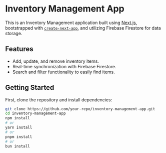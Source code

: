 # Inventory Management App

This is an Inventory Management application built using [Next.js](https://nextjs.org/), bootstrapped with [`create-next-app`](https://github.com/vercel/next.js/tree/canary/packages/create-next-app), and utilizing Firebase Firestore for data storage.

## Features

- Add, update, and remove inventory items.
- Real-time synchronization with Firebase Firestore.
- Search and filter functionality to easily find items.

## Getting Started

First, clone the repository and install dependencies:

```bash
git clone https://github.com/your-repo/inventory-management-app.git
cd inventory-management-app
npm install
# or
yarn install
# or
pnpm install
# or
bun install
